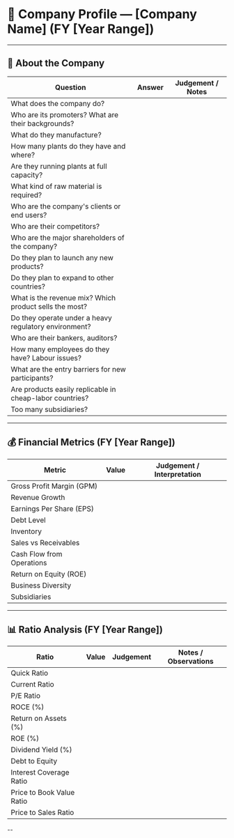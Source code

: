 # 🏢 Company Profile — [Company Name] (FY [Year Range])

---

## 📌 About the Company

| Question                                                 | Answer | Judgement / Notes |
| -------------------------------------------------------- | ------ | ----------------- |
| What does the company do?                                |        |                   |
| Who are its promoters? What are their backgrounds?       |        |                   |
| What do they manufacture?                                |        |                   |
| How many plants do they have and where?                  |        |                   |
| Are they running plants at full capacity?                |        |                   |
| What kind of raw material is required?                   |        |                   |
| Who are the company's clients or end users?              |        |                   |
| Who are their competitors?                               |        |                   |
| Who are the major shareholders of the company?           |        |                   |
| Do they plan to launch any new products?                 |        |                   |
| Do they plan to expand to other countries?               |        |                   |
| What is the revenue mix? Which product sells the most?   |        |                   |
| Do they operate under a heavy regulatory environment?    |        |                   |
| Who are their bankers, auditors?                         |        |                   |
| How many employees do they have? Labour issues?          |        |                   |
| What are the entry barriers for new participants?        |        |                   |
| Are products easily replicable in cheap-labor countries? |        |                   |
| Too many subsidiaries?                                   |        |                   |

---

## 💰 Financial Metrics (FY [Year Range])

| Metric                    | Value | Judgement / Interpretation |
| ------------------------- | ----- | -------------------------- |
| Gross Profit Margin (GPM) |       |                            |
| Revenue Growth            |       |                            |
| Earnings Per Share (EPS)  |       |                            |
| Debt Level                |       |                            |
| Inventory                 |       |                            |
| Sales vs Receivables      |       |                            |
| Cash Flow from Operations |       |                            |
| Return on Equity (ROE)    |       |                            |
| Business Diversity        |       |                            |
| Subsidiaries              |       |                            |

---

## 📊 Ratio Analysis (FY [Year Range])

| Ratio                     | Value | Judgement | Notes / Observations |
| ------------------------- | ----- | --------- | -------------------- |
| Quick Ratio               |       |           |                      |
| Current Ratio             |       |           |                      |
| P/E Ratio                 |       |           |                      |
| ROCE (%)                  |       |           |                      |
| Return on Assets (%)      |       |           |                      |
| ROE (%)                   |       |           |                      |
| Dividend Yield (%)        |       |           |                      |
| Debt to Equity            |       |           |                      |
| Interest Coverage Ratio   |       |           |                      |
| Price to Book Value Ratio |       |           |                      |
| Price to Sales Ratio      |       |           |                      |

--
